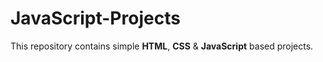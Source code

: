 # JavaScript-Projects
This repository contains simple **HTML**, **CSS** & **JavaScript** based projects.
